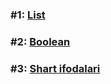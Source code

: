 ### #1: [List](./tutorial_1.html)
### #2: [Boolean](./tutorial_2.html)
### #3: [Shart ifodalari](./tutorial_3.html)




<!-- ## Kitoblar tarjimasi

1. [Python Crash Course](https://martianvenusian.github.io/python-crash-course/)

2. Python Cookbook -->
